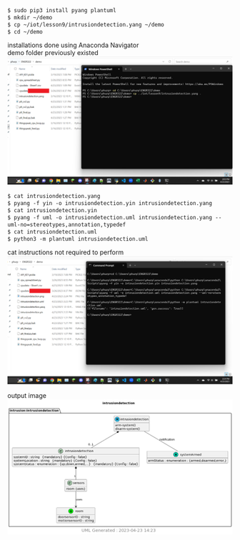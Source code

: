 ```
$ sudo pip3 install pyang plantuml
$ mkdir ~/demo
$ cp ~/iot/lesson9/intrusiondetection.yang ~/demo
$ cd ~/demo
```
installations done using Anaconda Navigator\
demo folder previously existed
![l9s01.png](images/l9s01.png)

```
$ cat intrusiondetection.yang
$ pyang -f yin -o intrusiondetection.yin intrusiondetection.yang
$ cat intrusiondetection.yin
$ pyang -f uml -o intrusiondetection.uml intrusiondetection.yang --uml-no=stereotypes,annotation,typedef
$ cat intrusiondetection.uml
$ python3 -m plantuml intrusiondetection.uml
```
cat instructions not required to perform
![l9s02.png](images/l9s02.png)

output image
![l9s03.png](images/l9s03.png)
